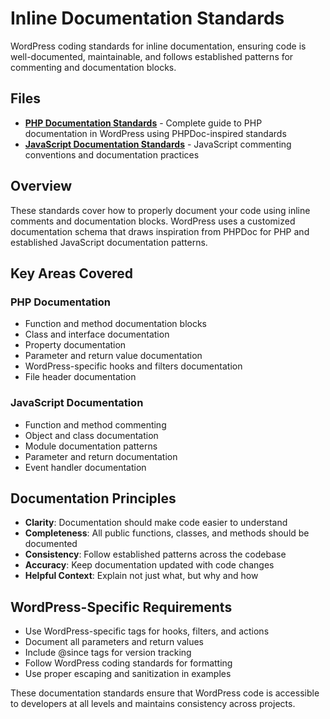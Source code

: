 # Inline Documentation Standards

WordPress coding standards for inline documentation, ensuring code is well-documented, maintainable, and follows established patterns for commenting and documentation blocks.

## Files

- **[PHP Documentation Standards](php.md)** - Complete guide to PHP documentation in WordPress using PHPDoc-inspired standards
- **[JavaScript Documentation Standards](javascript.md)** - JavaScript commenting conventions and documentation practices

## Overview

These standards cover how to properly document your code using inline comments and documentation blocks. WordPress uses a customized documentation schema that draws inspiration from PHPDoc for PHP and established JavaScript documentation patterns.

## Key Areas Covered

### PHP Documentation

- Function and method documentation blocks
- Class and interface documentation
- Property documentation
- Parameter and return value documentation
- WordPress-specific hooks and filters documentation
- File header documentation

### JavaScript Documentation

- Function and method commenting
- Object and class documentation
- Module documentation patterns
- Parameter and return documentation
- Event handler documentation

## Documentation Principles

- **Clarity**: Documentation should make code easier to understand
- **Completeness**: All public functions, classes, and methods should be documented
- **Consistency**: Follow established patterns across the codebase
- **Accuracy**: Keep documentation updated with code changes
- **Helpful Context**: Explain not just what, but why and how

## WordPress-Specific Requirements

- Use WordPress-specific tags for hooks, filters, and actions
- Document all parameters and return values
- Include @since tags for version tracking
- Follow WordPress coding standards for formatting
- Use proper escaping and sanitization in examples

These documentation standards ensure that WordPress code is accessible to developers at all levels and maintains consistency across projects.
